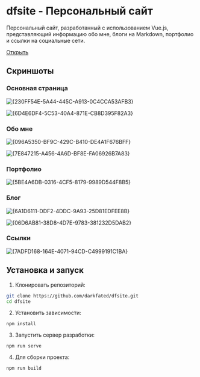 # dfsite - Персональный сайт

Персональный сайт, разработанный с использованием Vue.js, представляющий информацию обо мне, блоги на Markdown, портфолио и ссылки на социальные сети.

[Открыть](https://darkfated.github.io/dfsite/)

## Скриншоты
### Основная страница
![{230FF54E-5A44-445C-A913-0C4CCA53AFB3}](https://github.com/user-attachments/assets/417724d8-eac1-4a7a-acbf-1ef3b848e811)

![{6D4E6DF4-5C53-40A4-871E-CB8D395F82A3}](https://github.com/user-attachments/assets/6b8654e5-8c21-4a80-9adb-71c6ead2cd7f)
### Обо мне
![{096A5350-BF9C-429C-B410-DE4A1F676BFF}](https://github.com/user-attachments/assets/5d31f33a-4f75-48d9-8a80-25f39b37e0cf)

![{7E847215-A456-4A6D-BF8E-FA06926B7A83}](https://github.com/user-attachments/assets/aeb50743-79f4-4a5e-a2c6-104affa9574d)
### Портфолио
![{5BE4A6DB-0316-4CF5-8179-9989D544F8B5}](https://github.com/user-attachments/assets/d0aa1942-d417-4261-aa45-928d384cf587)
### Блог
![{6A1D6111-DDF2-4DDC-9A93-25D81EDFEE8B}](https://github.com/user-attachments/assets/3cb900ea-5754-4bf4-a2d1-b502eb2e653f)

![{06D6AB81-38D8-4D7E-9783-381232D5DAB2}](https://github.com/user-attachments/assets/eedb7e8a-f69a-4adb-b1d1-6899aa205ba2)
### Ссылки
![{7ADFD168-164E-4071-94CD-C4999191C1BA}](https://github.com/user-attachments/assets/92f08eeb-dec3-46e6-aea5-78e0db2f7e19)

## Установка и запуск

1. Клонировать репозиторий:

```bash
git clone https://github.com/darkfated/dfsite.git
cd dfsite
```

2. Установить зависимости:

```
npm install
```

3. Запустить сервер разработки:

```
npm run serve
```

4. Для сборки проекта:

```
npm run build
```
